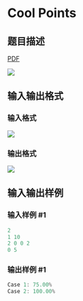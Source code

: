 # Cool Points

## 题目描述

[problemUrl]: https://uva.onlinejudge.org/index.php?option=com_onlinejudge&Itemid=8&category=25&page=show_problem&problem=2340

[PDF](https://uva.onlinejudge.org/external/113/p11355.pdf)

![](https://cdn.luogu.com.cn/upload/vjudge_pic/UVA11355/e973a833e727437e58b88d053e800d79ea6a1b4f.png)

## 输入输出格式

### 输入格式

![](https://cdn.luogu.com.cn/upload/vjudge_pic/UVA11355/d075acd9da502099e55a858a81bed74dfe9864bb.png)

### 输出格式

![](https://cdn.luogu.com.cn/upload/vjudge_pic/UVA11355/8a3836197c6782fc613d9019c5f880aab6dfd3d3.png)

## 输入输出样例

### 输入样例 #1

```cpp
2
1 10
2 0 0 2
0 5
```


### 输出样例 #1

```cpp
Case 1: 75.00%
Case 2: 100.00%
```


